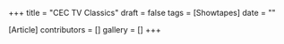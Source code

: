 +++
title = "CEC TV Classics"
draft = false
tags = [Showtapes]
date = ""

[Article]
contributors = []
gallery = []
+++